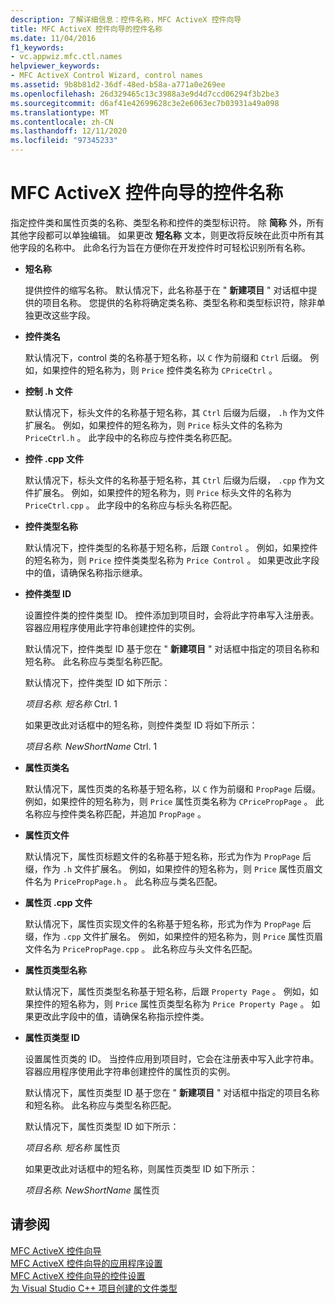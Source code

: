 ```yaml
---
description: 了解详细信息：控件名称，MFC ActiveX 控件向导
title: MFC ActiveX 控件向导的控件名称
ms.date: 11/04/2016
f1_keywords:
- vc.appwiz.mfc.ctl.names
helpviewer_keywords:
- MFC ActiveX Control Wizard, control names
ms.assetid: 9b8b81d2-36df-48ed-b58a-a771a0e269ee
ms.openlocfilehash: 26d329465c13c3988a3e9d4d7ccd06294f3b2be3
ms.sourcegitcommit: d6af41e42699628c3e2e6063ec7b03931a49a098
ms.translationtype: MT
ms.contentlocale: zh-CN
ms.lasthandoff: 12/11/2020
ms.locfileid: "97345233"
---
```

# <a name="control-names-mfc-activex-control-wizard"></a>MFC ActiveX 控件向导的控件名称

指定控件类和属性页类的名称、类型名称和控件的类型标识符。 除 **简称** 外，所有其他字段都可以单独编辑。 如果更改 **短名称** 文本，则更改将反映在此页中所有其他字段的名称中。 此命名行为旨在方便你在开发控件时可轻松识别所有名称。

- **短名称**

   提供控件的缩写名称。 默认情况下，此名称基于在 " **新建项目** " 对话框中提供的项目名称。 您提供的名称将确定类名称、类型名称和类型标识符，除非单独更改这些字段。

- **控件类名**

   默认情况下，control 类的名称基于短名称，以 `C` 作为前缀和 `Ctrl` 后缀。 例如，如果控件的短名称为，则 `Price` 控件类名称为 `CPriceCtrl` 。

- **控制 .h 文件**

   默认情况下，标头文件的名称基于短名称，其 `Ctrl` 后缀为后缀， `.h` 作为文件扩展名。 例如，如果控件的短名称为，则 `Price` 标头文件的名称为 `PriceCtrl.h` 。 此字段中的名称应与控件类名称匹配。

- **控件 .cpp 文件**

   默认情况下，标头文件的名称基于短名称，其 `Ctrl` 后缀为后缀， `.cpp` 作为文件扩展名。 例如，如果控件的短名称为，则 `Price` 标头文件的名称为 `PriceCtrl.cpp` 。 此字段中的名称应与标头名称匹配。

- **控件类型名称**

   默认情况下，控件类型的名称基于短名称，后跟 `Control` 。 例如，如果控件的短名称为，则 `Price` 控件类类型名称为 `Price Control` 。 如果更改此字段中的值，请确保名称指示继承。

- **控件类型 ID**

   设置控件类的控件类型 ID。 控件添加到项目时，会将此字符串写入注册表。 容器应用程序使用此字符串创建控件的实例。

   默认情况下，控件类型 ID 基于您在 " **新建项目** " 对话框中指定的项目名称和短名称。 此名称应与类型名称匹配。

   默认情况下，控件类型 ID 如下所示：

   *项目名称. 短名称* Ctrl. 1

   如果更改此对话框中的短名称，则控件类型 ID 将如下所示：

   *项目名称. NewShortName* Ctrl. 1

- **属性页类名**

   默认情况下，属性页类的名称基于短名称，以 `C` 作为前缀和 `PropPage` 后缀。 例如，如果控件的短名称为，则 `Price` 属性页类名称为 `CPricePropPage` 。 此名称应与控件类名称匹配，并追加 `PropPage` 。

- **属性页文件**

   默认情况下，属性页标题文件的名称基于短名称，形式为作为 `PropPage` 后缀，作为 `.h` 文件扩展名。 例如，如果控件的短名称为，则 `Price` 属性页眉文件名为 `PricePropPage.h` 。 此名称应与类名匹配。

- **属性页 .cpp 文件**

   默认情况下，属性页实现文件的名称基于短名称，形式为作为 `PropPage` 后缀，作为 `.cpp` 文件扩展名。 例如，如果控件的短名称为，则 `Price` 属性页眉文件名为 `PricePropPage.cpp` 。 此名称应与头文件名匹配。

- **属性页类型名称**

   默认情况下，属性页类型名称基于短名称，后跟 `Property Page` 。 例如，如果控件的短名称为，则 `Price` 属性页类型名称为 `Price Property Page` 。 如果更改此字段中的值，请确保名称指示控件类。

- **属性页类型 ID**

   设置属性页类的 ID。 当控件应用到项目时，它会在注册表中写入此字符串。 容器应用程序使用此字符串创建控件的属性页的实例。

   默认情况下，属性页类型 ID 基于您在 " **新建项目** " 对话框中指定的项目名称和短名称。 此名称应与类型名称匹配。

   默认情况下，属性页类型 ID 如下所示：

   *项目名称. 短名称* 属性页

   如果更改此对话框中的短名称，则属性页类型 ID 如下所示：

   *项目名称. NewShortName* 属性页

## <a name="see-also"></a>请参阅

[MFC ActiveX 控件向导](../../mfc/reference/mfc-activex-control-wizard.md)<br/>
[MFC ActiveX 控件向导的应用程序设置](../../mfc/reference/application-settings-mfc-activex-control-wizard.md)<br/>
[MFC ActiveX 控件向导的控件设置](../../mfc/reference/control-settings-mfc-activex-control-wizard.md)<br/>
[为 Visual Studio C++ 项目创建的文件类型](../../build/reference/file-types-created-for-visual-cpp-projects.md)
